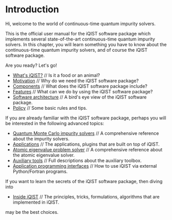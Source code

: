 # Introduction

Hi, welcome to the world of continuous-time quantum impurity solvers. 

This is the official user manual for the iQIST software package which implements several state-of-the-art continuous-time quantum impurity solvers. In this chapter, you will learn something you have to know about the continuous-time quantum impurity solvers, and of course the iQIST software package.

Are you ready? Let's go!

* [What's iQIST?](what.md) // Is it a food or an animal?
* [Motivation](motivation.md) // Why do we need the iQIST software package?
* [Components](components.md) // What does the iQIST software package include?
* [Features](feature.md) // What can we do by using the iQIST software package?
* [Software architecture](architecture.md) // A bird's eye view of the iQIST software package.
* [Policy](policy.md) // Some basic rules and tips.

If you are already familiar with the iQIST software package, perhaps you will be interested in the following advanced topics:

* [Quantum Monte Carlo impurity solvers](../ch04/README.md) // A comprehensive reference about the impurity solvers.
* [Applications](../ch05/README.md) // The applications, plugins that are built on top of iQIST.
* [Atomic eigenvalue problem solver](../ch06/README.md) // A comprehensive reference about the atomic eigenvalue solver.
* [Auxiliary tools](../ch07/README.md) // Full descriptions about the auxiliary toolbox.
* [Application programming interfaces](../ch08/README.md) // How to use iQIST via external Python/Fortran programs.

If you want to learn the secrets of the iQIST software package, then diving into

* [Inside iQIST](../ch10/README.md) // The principles, tricks, formulations, algorithms that are implemented in iQIST.

may be the best choices.